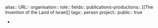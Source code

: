 alias::
URL::
organisation::
role::
fields::
publications-productions:: [[The Invention of the Land of Israel]] 
tags:: person
project::
public:: true

-